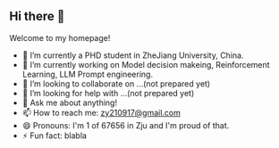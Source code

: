 ## Hi there 👋



Welcome to my homepage!

- 🌱 I’m currently a PHD student in ZheJiang University, China.
- 🔭 I’m currently working on Model decision makeing, Reinforcement Learning, LLM Prompt engineering.
- 👯 I’m looking to collaborate on ...(not prepared yet)
- 🤔 I’m looking for help with ...(not prepared yet)
- 💬 Ask me about anything!
- 📫 How to reach me: zy210917@gmail.com
- 😄 Pronouns: I'm 1 of 67656 in Zju and I'm proud of that. 
- ⚡ Fun fact: blabla

